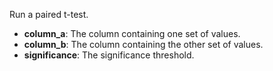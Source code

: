Run a paired t-test.

- **column_a**: The column containing one set of values.
- **column_b**: The column containing the other set of values.
- **significance**: The significance threshold.
